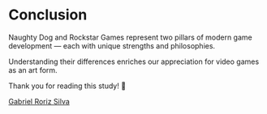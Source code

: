 # Conclusion

Naughty Dog and Rockstar Games represent two pillars of modern game development — each with unique strengths and philosophies.

Understanding their differences enriches our appreciation for video games as an art form.

Thank you for reading this study! 🎉

[Gabriel Roriz Silva](github.com/groriz11)